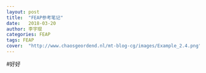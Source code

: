 ```yaml
---
layout: post
title:  "FEAP参考笔记"
date:   2018-03-20
author: 李宇琨
categories: FEAP
tags: FEAP
cover:  "http://www.chaosgeordend.nl/mt-blog-cg/images/Example_2.4.png"
---
```


#好好
